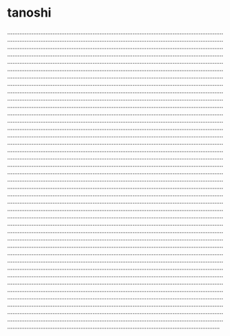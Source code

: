 # tanoshi
..........................................................................................................................................................................................................................................................................................................................................................................................................................................................................................................................................................................................................................................................................................................................................................................................................................................................................................................................................................................................................................................................................................................................................................................................................................................................................................................................................................................................................................................................................................................................................................................................................................................................................................................................................................................................................................................................................................................................................................................................................................................................................................................................................................................................................................................................................................................................................................................................................................................................................................................................................................................................................................................................................................................................................................................................................................................................................................................................................................................................................................................................................................................................................................................................................................................................................................................................................................................................................................................................................................................................................................................................................................................................................................................................................................................................................................................................................................................................................................................................................................................................................................................................................................................................................................................................................................................................................................................................................................................................................................................................................................................................................................................................................................................................................................................................................................................................................................................................................................................................................................................................................................................................................................................................................................................................................................
